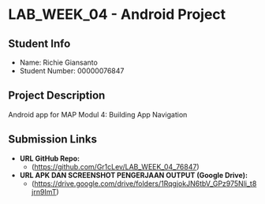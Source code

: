 # LAB_WEEK_04 - Android Project

## Student Info
- Name: Richie Giansanto  
- Student Number: 00000076847  

## Project Description
Android app for MAP Modul 4: Building App Navigation

## Submission Links
- **URL GitHub Repo:**
    * (https://github.com/Gr1cLev/LAB_WEEK_04_76847)
- **URL APK DAN SCREENSHOT PENGERJAAN OUTPUT (Google Drive):**
    * (https://drive.google.com/drive/folders/1RqgjokJN6tbV_GPz975Nli_t8jrn9ImT)
  
